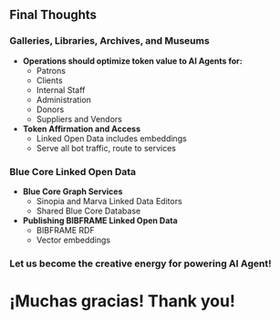 <h2><i class="bi-lightbulb"></i> Final Thoughts</h2> 

### Galleries, Libraries, Archives, and Museums 
- **Operations should optimize token value to AI Agents for:**
    - Patrons
    - Clients
    - Internal Staff
    - Administration
    - Donors
    - Suppliers and Vendors
- **Token Affirmation and Access**
    - Linked Open Data includes embeddings
    - Serve all bot traffic, route to services

### Blue Core Linked Open Data
- **Blue Core Graph Services**
    - Sinopia and Marva Linked Data Editors
    - Shared Blue Core Database
- **Publishing BIBFRAME Linked Open Data**
    - BIBFRAME RDF
    - Vector embeddings

### Let us become the creative energy for powering AI Agent!

# ¡Muchas gracias! Thank you!

  

